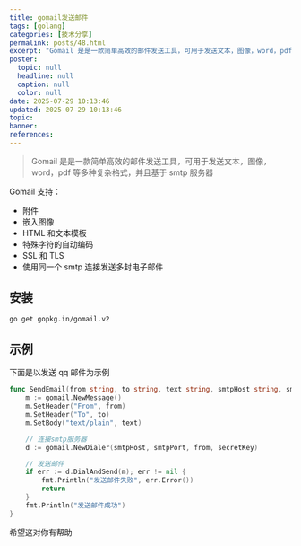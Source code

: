 ```yaml
---
title: gomail发送邮件
tags: [golang]
categories: [技术分享]
permalink: posts/48.html
excerpt: "Gomail 是是一款简单高效的邮件发送工具，可用于发送文本，图像，word，pdf 等多种复杂格式，并且基于 smtp 服务器"
poster:
  topic: null
  headline: null
  caption: null
  color: null
date: 2025-07-29 10:13:46
updated: 2025-07-29 10:13:46
topic:
banner:
references:
---
```


> Gomail 是是一款简单高效的邮件发送工具，可用于发送文本，图像，word，pdf 等多种复杂格式，并且基于 smtp 服务器

Gomail 支持：

- 附件
- 嵌入图像
- HTML 和文本模板
- 特殊字符的自动编码
- SSL 和 TLS
- 使用同一个 smtp 连接发送多封电子邮件

## 安装

```bash
go get gopkg.in/gomail.v2
```

## 示例

下面是以发送 qq 邮件为示例

```go
func SendEmail(from string, to string, text string, smtpHost string, smtpPort int, secretKey string) {
	m := gomail.NewMessage()
	m.SetHeader("From", from)
	m.SetHeader("To", to)
	m.SetBody("text/plain", text)

	// 连接smtp服务器
	d := gomail.NewDialer(smtpHost, smtpPort, from, secretKey)

	// 发送邮件
	if err := d.DialAndSend(m); err != nil {
		fmt.Println("发送邮件失败", err.Error())
		return
	}
	fmt.Println("发送邮件成功")
}
```

希望这对你有帮助
